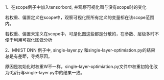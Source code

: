 1、在scope例子中加入tensorbord, 并观察可视化图与没有scope时的变化

若权重、偏置定义在scope中，观察可视化图所有定义的变量都在该scope范围内。

若权重、偏置未定义在scope中，可是化图这些都是分散的，在参数、层级多时不便于利用可视化图做分析

2、MNIST DNN 例子中, single-layer.py 和single-layer-optimiation.py的结果总是有差距，寻找原因。

原因是初始化时权重W不一样。single-layer-optimiation.py文件中权重初始化改为0运行与single-layer.py中的结果一致。